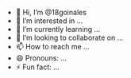 - 👋 Hi, I’m @18goinales
- 👀 I’m interested in ...
- 🌱 I’m currently learning ...
- 💞️ I’m looking to collaborate on ...
- 📫 How to reach me ...
- 😄 Pronouns: ...
- ⚡ Fun fact: ...

<!---
18goinales/18goinales is a ✨ special ✨ repository because its `README.md` (this file) appears on your GitHub profile.
You can click the Preview link to take a look at your changes.
--->
